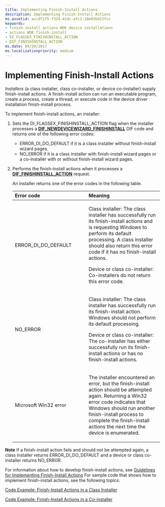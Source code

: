 ```yaml
---
title: Implementing Finish-Install Actions
description: Implementing Finish-Install Actions
ms.assetid: accdf2f5-f324-41dc-afc1-18e03b422fcc
keywords:
- finish-install actions WDK device installations
- actions WDK finish-install
- DI_FLAGSEX_FINISHINSTALL_ACTION
- DIF_FINISHINSTALL_ACTION
ms.date: 04/20/2017
ms.localizationpriority: medium
---
```


# Implementing Finish-Install Actions


*Installers* (a class installer, class co-installer, or device co-installer) supply finish-install actions. A finish-install action can run an executable program, create a process, create a thread, or execute code in the device driver installation finish-install process.

To implement finish-install actions, an installer:

1.  Sets the DI_FLAGSEX_FINISHINSTALL_ACTION flag when the installer processes a [**DIF_NEWDEVICEWIZARD_FINISHINSTALL**](https://docs.microsoft.com/windows-hardware/drivers/install/dif-newdevicewizard-finishinstall) DIF code and returns one of the following error codes:
    -   ERROR_DI_DO_DEFAULT if it is a class installer without finish-install wizard pages.
    -   NO_ERROR if it is a class installer with finish-install wizard pages or a co-installer with or without finish-install wizard pages.

2.  Performs the finish-install actions when it processes a [**DIF_FINISHINSTALL_ACTION**](https://docs.microsoft.com/windows-hardware/drivers/install/dif-finishinstall-action) request.

    An installer returns one of the error codes in the following table.

    <table>
    <colgroup>
    <col width="50%" />
    <col width="50%" />
    </colgroup>
    <thead>
    <tr class="header">
    <th align="left">Error code</th>
    <th align="left">Meaning</th>
    </tr>
    </thead>
    <tbody>
    <tr class="odd">
    <td align="left"><p>ERROR_DI_DO_DEFAULT</p></td>
    <td align="left"><p>Class installer: The class installer has successfully run its finish-install actions and is requesting Windows to perform its default processing. A class installer should also return this error code if it has no finish-install actions.</p>
    <p>Device or class co-installer: Co-installers do not return this error code.</p></td>
    </tr>
    <tr class="even">
    <td align="left"><p>NO_ERROR</p></td>
    <td align="left"><p>Class installer: The class installer has successfully run its finish-install action. Windows should not perform its default processing.</p>
    <p>Device or class co-installer: The co-installer has either successfully run its finish-install actions or has no finish-install actions.</p></td>
    </tr>
    <tr class="odd">
    <td align="left"><p>Microsoft Win32 error</p></td>
    <td align="left"><p>The installer encountered an error, but the finish-install action should be attempted again. Returning a Win32 error code indicates that Windows should run another finish-install process to complete the finish-install actions the next time the device is enumerated.</p></td>
    </tr>
    </tbody>
    </table>




**Note**   If a finish-install action fails and should not be attempted again, a class installer returns ERROR_DI_DO_DEFAULT and a device or class co-installer returns NO_ERROR.




For information about how to develop finish-install actions, see [Guidelines for Implementing Finish-Install Actions](guidelines-for-implementing-finish-install-actions.md) For sample code that shows how to implement finish-install actions, see the following topics:

[Code Example: Finish-Install Actions in a Class Installer](code-example--finish-install-actions-in-a-class-installer.md)

[Code Example: Finish-Install Actions in a Co-installer](code-example--finish-install-actions-in-a-co-installer.md)









